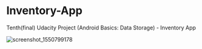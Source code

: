 # Inventory-App
Tenth(final) Udacity Project (Android Basics: Data Storage) - Inventory App

![screenshot_1550799178](https://user-images.githubusercontent.com/36802522/53213812-33975880-35ff-11e9-9f32-12cb36df568c.png)
